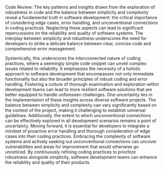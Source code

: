 Code Review: The key patterns and insights drawn from the exploration of robustness in code and the balance between simplicity and complexity reveal a fundamental truth in software development: the critical importance of considering edge cases, error handling, and unconventional connections in coding practices. Neglecting these aspects can lead to significant repercussions on the reliability and quality of software systems. The interplay between simplicity and robustness underscores the need for developers to strike a delicate balance between clear, concise code and comprehensive error management.

<implication>
Systemically, this underscores the interconnected nature of coding practices, where a seemingly simple code snippet can unveil complex issues related to reliability. It emphasizes the necessity of a holistic approach to software development that encompasses not only immediate functionality but also the broader principles of robust coding and error handling. Fostering a culture of thorough examination and exploration within development teams can lead to more resilient software solutions that are better equipped to handle unforeseen challenges.

<uncertainty>
One uncertainty lies in the implementation of these insights across diverse software projects. The balance between simplicity and complexity can vary significantly based on the context of the project, making it challenging to establish universal guidelines. Additionally, the extent to which unconventional connections can be effectively explored in all development scenarios remains a point of uncertainty.

<insight>
Moving forward, it is essential for developers to integrate a mindset of proactive error handling and thorough consideration of edge cases into their coding practices. Embracing the complexity of software systems and actively seeking out unconventional connections can uncover vulnerabilities and areas for improvement that would otherwise go unnoticed. By continuously refining coding practices to prioritize robustness alongside simplicity, software development teams can enhance the reliability and quality of their products.